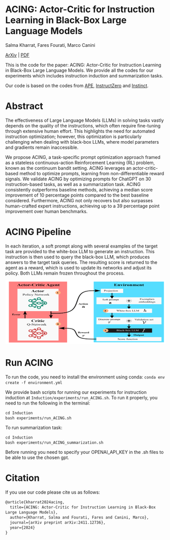 # ACING: Actor-Critic for Instruction Learning in Black-Box Large Language Models
Salma Kharrat, Fares Fourati, Marco Canini

[ArXiv](https://arxiv.org/abs/2411.12736) | [PDF](https://arxiv.org/pdf/2411.12736)

This is the code for the paper: ACING: Actor-Critic for Instruction Learning
in Black-Box Large Language Models. We provide all the codes for our experiments which includes instruction induction and summarization tasks. 

Our code is based on the codes from [APE](https://github.com/keirp/automatic_prompt_engineer), [InstructZero](https://github.com/Lichang-Chen/InstructZero) and [Instinct](https://github.com/xqlin98/INSTINCT).


# Abstract
The effectiveness of Large Language Models (LLMs) in solving tasks vastly depends on the quality of the instructions, which often require fine-tuning through extensive human effort.
This highlights the need for automated instruction optimization; however, this optimization is particularly challenging when dealing with black-box LLMs, where model parameters and gradients remain inaccessible.

We propose ACING, a task-specific prompt optimization approach framed as a stateless continuous-action Reinforcement Learning (RL) problem, known as the continuum bandit setting.
ACING leverages an actor-critic-based method to optimize prompts, learning from non-differentiable reward signals. We validate ACING by optimizing prompts for ChatGPT on 30 instruction-based tasks, as well as a summarization task. ACING consistently outperforms baseline methods, achieving a median score improvement of 10 percentage points compared to the best baseline considered. Furthermore, ACING not only recovers but also surpasses human-crafted expert instructions, achieving up to a 39 percentage point improvement over human benchmarks.

# ACING Pipeline
In each iteration, a soft prompt along with several examples of the target task are provided to the white-box LLM to generate an instruction. This instruction is then used to query the black-box LLM, which produces answers to the target task queries. The resulting score is returned to the agent as a reward, which is used to update its networks and adjust its policy. Both LLMs remain frozen throughout the process.

<img src="ACING_pipeline.png" width="1000" height="200" />


# Run ACING
To run the code, you need to install the environment using conda:
`conda env create -f environment.yml`

We provide bash scripts for running our experiments for instruction induction at `Induction/experiments/run_ACING.sh`. To run it properly, you need to run the following in the terminal:
```
cd Induction
bash experiments/run_ACING.sh
```

To run summarization task: 
```
cd Induction
bash experiments/run_ACING_summarization.sh
```

Before running you need to specify your OPENAI_API_KEY in the .sh files to be able to use the chosen gpt. 

# Citation
If you use our code please cite us as follows:
```
@article{kharrat2024acing,
  title={ACING: Actor-Critic for Instruction Learning in Black-Box Large Language Models},
  author={Kharrat, Salma and Fourati, Fares and Canini, Marco},
  journal={arXiv preprint arXiv:2411.12736},
  year={2024}
}
```